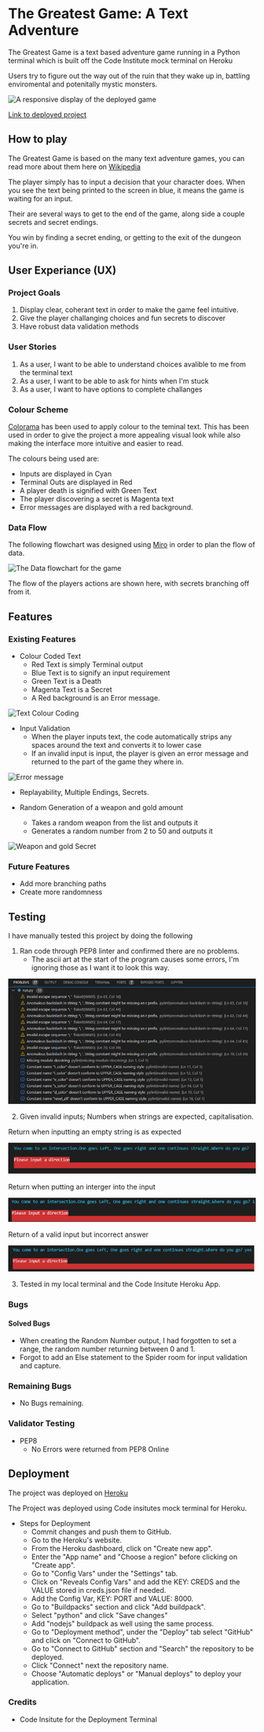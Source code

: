 # The Greatest Game: A Text Adventure

The Greatest Game is a text based adventure game running in a Python terminal which is built off the Code Institute mock terminal on Heroku

Users try to figure out the way out of the ruin that they wake up in, battling enviromental and potenitally mystic monsters. 

![A responsive display of the deployed game](./images/homepage.png)

[Link to deployed project](https://the-greatest-game.herokuapp.com/)

## How to play

The Greatest Game is based on the many text adventure games, you can read more about them here on [Wikipedia](https://en.wikipedia.org/wiki/Text-based_game)

The player simply has to input a decision that your character does. When you see the text being printed to the screen in blue, it means the game is waiting for an input. 

Their are several ways to get to the end of the game, along side a couple secrets and secret endings. 

You win by finding a secret ending, or getting to the exit of the dungeon you're in. 

## User Experiance (UX)

### Project Goals

1. Display clear, coherant text in order to make the game feel intuitive. 
2. Give the player challanging choices and fun secrets to discover
3. Have robust data validation methods 

### User Stories

1. As a user, I want to be able to understand choices avalible to me from the terminal text
2. As a user, I want to be able to ask for hints when I'm stuck
3. As a user, I want to have options to complete challanges

### Colour Scheme

[Colorama](https://pypi.org/project/colorama/) has been used to apply colour to the teminal text. This has been used in order to give the project a more appealing visual look
while also making the interface more intuitive and easier to read. 

The colours being used are:
- Inputs are displayed in Cyan
- Terminal Outs are displayed in Red
- A player death is signified with Green Text
- The player discovering a secret is Magenta text
- Error messages are displayed with a red background. 

### Data Flow

The following flowchart was designed using [Miro](https://miro.com/) in order to plan the flow of data. 

![The Data flowchart for the game](./images/dataflow.png)

The flow of the players actions are shown here, with secrets branching off from it. 

## Features

### Existing Features

- Colour Coded Text
    - Red Text is simply Terminal output
    - Blue Text is to signify an input requirement
    - Green Text is a Death 
    - Magenta Text is a Secret
    - A Red background is an Error message.

![Text Colour Coding](./images/colourtags.png)

- Input Validation
    - When the player inputs text, the code automatically strips any spaces around the text and converts it to lower case
    - If an invalid input is input, the player is given an error message and returned to the part of the game they where in.

![Error message](./images/error.png)

- Replayability, Multiple Endings, Secrets.

- Random Generation of a weapon and gold amount
    - Takes a random weapon from the list and outputs it
    - Generates a random number from 2 to 50 and outputs it

![Weapon and gold Secret](./images/secret.png)

### Future Features

- Add more branching paths
- Create more randomness

## Testing

I have manually tested this project by doing the following
 
1. Ran code through PEP8 linter and confirmed there are no problems.
    - The ascii art at the start of the program causes some errors, I'm ignoring those as I want it to look this way. 

![Screenshot of terminal error return](/images/problems.png)

2. Given invalid inputs; Numbers when strings are expected, capitalisation.

Return when inputting an empty string is as expected

![Screenshot of empty string input](/images/emptyerror.png)

Return when putting an interger into the input

![Screenshot of interger input](/images/inputtingnumbers.png)

Return of a valid input but incorrect answer

![Screenshot of incorrect answer](/images/validinputwronganswer.png)

3. Tested in my local terminal and the Code Insitute Heroku App. 

### Bugs

#### Solved Bugs

- When creating the Random Number output, I had forgotten to set a range, the random number returning between 0 and 1.
- Forgot to add an Else statement to the Spider room for input validation and capture. 

### Remaining Bugs

- No Bugs remaining. 

### Validator Testing

- PEP8
    - No Errors were returned from PEP8 Online

## Deployment

The project was deployed on [Heroku](https://dashboard.heroku.com/)

The Project was deployed using Code insitutes mock terminal for Heroku. 

- Steps for Deployment
    - Commit changes and push them to GitHub.
    - Go to the Heroku's website.
    - From the Heroku dashboard, click on "Create new app".
    - Enter the "App name" and "Choose a region" before clicking on "Create app". 
    - Go to "Config Vars" under the "Settings" tab.
    - Click on "Reveals Config Vars" and add the KEY: CREDS and the VALUE stored in creds.json file if needed.
    - Add the Config Var, KEY: PORT and VALUE: 8000.
    - Go to "Buildpacks" section and click "Add buildpack".
    - Select "python" and click "Save changes"
    - Add "nodejs" buildpack as well using the same process.
    - Go to "Deployment method", under the "Deploy" tab select "GitHub" and click on "Connect to GitHub".
    - Go to "Connect to GitHub" section and "Search" the repository to be deployed.
    - Click "Connect" next the repository name.
    - Choose "Automatic deploys" or "Manual deploys" to deploy your application.

### Credits

- Code Insitute for the Deployment Terminal